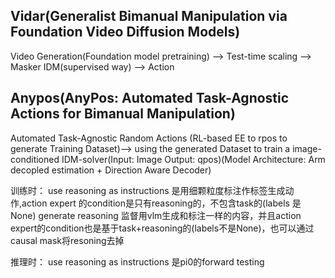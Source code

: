 ## Vidar(Generalist Bimanual Manipulation via Foundation Video Diffusion Models)

Video Generation(Foundation model pretraining) --> Test-time scaling --> Masker IDM(supervised way) --> Action

## Anypos(AnyPos: Automated Task-Agnostic Actions for Bimanual Manipulation)

Automated Task-Agnostic Random Actions (RL-based EE to rpos to generate Training Dataset)--> using the generated Dataset to train a image-conditioned IDM-solver(Input: Image Output: qpos)(Model Architecture: Arm decopled estimation + Direction Aware Decoder)

训练时：
use reasoning as instructions 是用细颗粒度标注作标签生成动作,action expert 的condition是只有reasoning的，不包含task的(labels 是None)
generate reasoning 监督用vlm生成和标注一样的内容，并且action expert的condition也是基于task+reasoning的(labels不是None)，也可以通过causal mask将resoning去掉

推理时：
use reasoning as instructions 是pi0的forward
testing